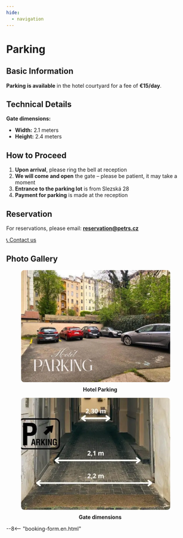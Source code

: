 ```yaml
---
hide:
  - navigation
---
```


# **Parking**

## **Basic Information**

**Parking is available** in the hotel courtyard for a fee of **€15/day**.

## **Technical Details**

**Gate dimensions:**

- **Width:** 2.1 meters  
- **Height:** 2.4 meters

## **How to Proceed**

1. **Upon arrival**, please ring the bell at reception  
2. **We will come and open** the gate – please be patient, it may take a moment  
3. **Entrance to the parking lot** is from Slezská 28  
4. **Payment for parking** is made at the reception

## **Reservation**

For reservations, please email: [**reservation@petrs.cz**](mailto:reservation@petrs.cz)

[📞 Contact us](05.contact.md)

## **Photo Gallery**

<div class="gallery">
<figure>
  <img src="/assets/fotky_hotelu/parkovani.webp" alt="View of the hotel" style="width: 400px; height: 300px; object-fit: cover; border-radius: 8px;">
  <figcaption style="text-align: center; margin-top: 8px; font-weight: bold;">Hotel Parking</figcaption>
</figure>

<figure>
  <img src="/assets/fotky_hotelu/prijezdova-brana.webp" alt="Gate dimensions" style="width: 400px; height: 300px; object-fit: cover; border-radius: 8px; object-position: bottom;">
  <figcaption style="text-align: center; margin-top: 8px; font-weight: bold;">Gate dimensions</figcaption>
</figure>
</div>

--8<-- "booking-form.en.html"

